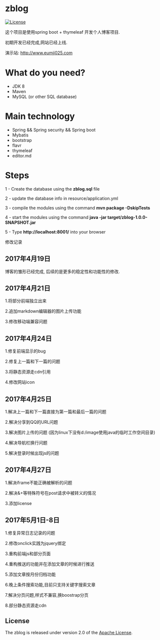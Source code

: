# zblog

[![License](https://img.shields.io/badge/license-Apache%202-4EB1BA.svg)](https://www.apache.org/licenses/LICENSE-2.0.html)


这个项目是使用spring boot + thymeleaf 开发个人博客项目.

初期开发已经完成,网站已经上线.

演示站: http://www.eumji025.com

# What do you need?
- JDK 8
- Maven
- MySQL (or other SQL database)

# Main technology

- Spring && Spring security && Spring boot
- Mybatis
- bootstrap
- flavr
- thymeleaf
- editor.md


# Steps
1 - Create the database using the **zblog.sql** file

2 - update the database info in resource/application.yml

3 - compile the modules using the command **mvn package -DskipTests**

4 - start the modules using the command **java -jar target/zblog-1.0.0-SNAPSHOT.jar**

5 - Type **http://localhost:8001/** into your browser



修改记录

## 2017年4月19日
博客的雏形已经完成,
后续的是更多的稳定性和功能性的修改.



## 2017年4月21日

1.将部分前端独立出来

2.追加markdown编辑器的图片上传功能

3.修改移动端兼容问题

## 2017年4月24日
1.修复前端显示的bug

2.修复上一篇和下一篇的问题

3.将静态资源走cdn引用

4.修改网站icon

## 2017年4月25日

1.解决上一篇和下一篇直接为第一篇和最后一篇的问题

2.解决分享到QQ的URL问题

3.解决图片上传的问题 (因为linux下没有d:/image使用java的临时工作空间目录)

4.解决导航栏换行问题
 
5.解决登录时候出现js的问题

## 2017年4月27日

1.解决iframe不能正确被解析的问题

2.解决&+等特殊符号在post请求中被转义的情况

3.添加license

## 2017年5月1日-8日

1.修复异常日志记录的问题

2.修改onclick实践为jquery绑定

3.重构前端js和部分页面

4.重构推送的功能并在添加文章的时候进行推送

5.添加文章按月份归档功能

6.晚上条件搜索功能,目前只支持关键字搜索文章

7.解决分页问题,样式不兼容,换boostrap分页

8.部分静态资源走cdn



## License
The zblog is released under version 2.0 of the [Apache License](http://www.apache.org/licenses/LICENSE-2.0).
